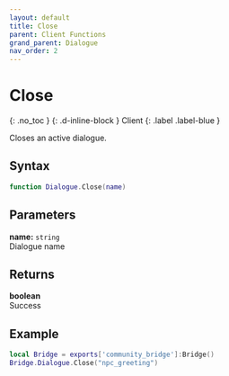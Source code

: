 ```yaml
---
layout: default
title: Close
parent: Client Functions
grand_parent: Dialogue
nav_order: 2
---
```


# Close
{: .no_toc }
{: .d-inline-block }
Client
{: .label .label-blue }

Closes an active dialogue.

## Syntax

```lua
function Dialogue.Close(name)
```

## Parameters

**name:** `string`  
Dialogue name

## Returns

**boolean**  
Success

## Example

```lua
local Bridge = exports['community_bridge']:Bridge()
Bridge.Dialogue.Close("npc_greeting")
```
